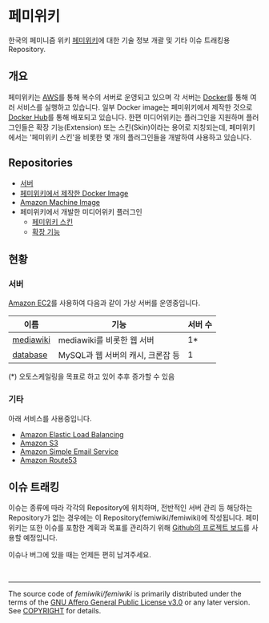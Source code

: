 # 페미위키

한국의 페미니즘 위키 [페미위키]에 대한 기술 정보 개괄 및 기타 이슈 트래킹용 Repository.

## 개요

페미위키는 [AWS]를 통해 복수의 서버로 운영되고 있으며 각 서버는 [Docker]를 통해 여러 서비스를 실행하고 있습니다. 일부 Docker image는 페미위키에서 제작한 것으로 [Docker Hub]를 통해 배포되고 있습니다.
한편 미디어위키는 플러그인을 지원하며 플러그인들은 확장 기능(Extension) 또는 스킨(Skin)이라는 용어로 지칭되는데, 페미위키에서는 '페미위키 스킨'을 비롯한 몇 개의 플러그인들을 개발하여 사용하고 있습니다.

## Repositories

- [서버](https://github.com/femiwiki?q=docker-compose+server)
- [페미위키에서 제작한 Docker Image](https://github.com/femiwiki?q=docker-image)
- [Amazon Machine Image](https://github.com/femiwiki/ami)
- 페미위키에서 개발한 미디어위키 플러그인
  - [페미위키 스킨](https://github.com/femiwiki/skin)
  - [확장 기능](https://github.com/femiwiki?q=mediawiki-extension)

## 현황

### 서버

[Amazon EC2](https://aws.amazon.com/ec2/)를 사용하여 다음과 같이 가상 서버를 운영중입니다.

|이름|기능|서버 수
-|-|-
|[mediawiki](https://github.com/femiwiki/mediawiki)|mediawiki를 비롯한 웹 서버|1*|
|[database](https://github.com/femiwiki/database)|MySQL과 웹 서버의 캐시, 크론잡 등|1|

(*) 오토스케일링을 목표로 하고 있어 추후 증가할 수 있음

### 기타

아래 서비스를 사용중입니다.

- [Amazon Elastic Load Balancing](https://aws.amazon.com/elasticloadbalancing/)
- [Amazon S3](https://aws.amazon.com/s3/)
- [Amazon Simple Email Service](https://aws.amazon.com/ses/)
- [Amazon Route53](https://aws.amazon.com/route53/)

## 이슈 트래킹

이슈는 종류에 따라 각각의 Repository에 위치하며, 전반적인 서버 관리 등 해당하는 Repository가 없는 경우에는 이 Repository(femiwiki/femiwiki)에 작성됩니다. 페미위키는 또한 이슈를 포함한 계획과 목표를 관리하기 위해 [Github의 프로젝트 보드](https://github.com/orgs/femiwiki/projects/1)를 사용할 예정입니다.

이슈나 버그에 있을 때는 언제든 편히 남겨주세요.

&nbsp;

--------

The source code of *femiwiki/femiwiki* is primarily distributed under the terms
of the [GNU Affero General Public License v3.0] or any later version. See
[COPYRIGHT] for details.

[페미위키]: https://femiwiki.com
[AWS]: https://aws.amazon.com
[Docker]: https://docker.com/
[Docker Hub]: https://hub.docker.com/
[GNU Affero General Public License v3.0]: LICENSE
[COPYRIGHT]: COPYRIGHT
